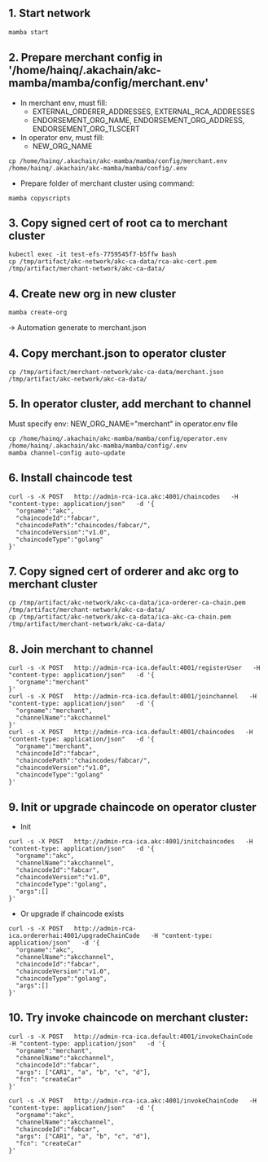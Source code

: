 ## 1. Start network
```bash
mamba start
```
## 2. Prepare merchant config in '/home/hainq/.akachain/akc-mamba/mamba/config/merchant.env'
- In merchant env, must fill:
  - EXTERNAL_ORDERER_ADDRESSES, EXTERNAL_RCA_ADDRESSES
  - ENDORSEMENT_ORG_NAME, ENDORSEMENT_ORG_ADDRESS, ENDORSEMENT_ORG_TLSCERT
- In operator env, must fill:
  - NEW_ORG_NAME
```
cp /home/hainq/.akachain/akc-mamba/mamba/config/merchant.env /home/hainq/.akachain/akc-mamba/mamba/config/.env
```
- Prepare folder of merchant cluster using command:
```
mamba copyscripts
```
## 3. Copy signed cert of root ca to merchant cluster
```
kubectl exec -it test-efs-7759545f7-b5ffw bash
cp /tmp/artifact/akc-network/akc-ca-data/rca-akc-cert.pem /tmp/artifact/merchant-network/akc-ca-data/
```

## 4. Create new org in new cluster
```
mamba create-org
```
-> Automation generate to merchant.json
## 4. Copy merchant.json to operator cluster
```
cp /tmp/artifact/merchant-network/akc-ca-data/merchant.json /tmp/artifact/akc-network/akc-ca-data/
```
## 5. In operator cluster, add merchant to channel
Must specify env: NEW_ORG_NAME="merchant" in operator.env file
```
cp /home/hainq/.akachain/akc-mamba/mamba/config/operator.env /home/hainq/.akachain/akc-mamba/mamba/config/.env
mamba channel-config auto-update
```

## 6. Install chaincode test
```
curl -s -X POST   http://admin-rca-ica.akc:4001/chaincodes   -H "content-type: application/json"   -d '{
  "orgname":"akc",
  "chaincodeId":"fabcar",
  "chaincodePath":"chaincodes/fabcar/",
  "chaincodeVersion":"v1.0",
  "chaincodeType":"golang"
}'
```

## 7. Copy signed cert of orderer and akc org to merchant cluster
```
cp /tmp/artifact/akc-network/akc-ca-data/ica-orderer-ca-chain.pem /tmp/artifact/merchant-network/akc-ca-data/
cp /tmp/artifact/akc-network/akc-ca-data/ica-akc-ca-chain.pem /tmp/artifact/merchant-network/akc-ca-data/
```

## 8. Join merchant to channel
```
curl -s -X POST   http://admin-rca-ica.default:4001/registerUser   -H "content-type: application/json"   -d '{
  "orgname":"merchant"
}'
curl -s -X POST   http://admin-rca-ica.default:4001/joinchannel   -H "content-type: application/json"   -d '{
  "orgname":"merchant",
  "channelName":"akcchannel"
}'
curl -s -X POST   http://admin-rca-ica.default:4001/chaincodes   -H "content-type: application/json"   -d '{
  "orgname":"merchant",
  "chaincodeId":"fabcar",
  "chaincodePath":"chaincodes/fabcar/",
  "chaincodeVersion":"v1.0",
  "chaincodeType":"golang"
}'
```

## 9. Init or upgrade chaincode on operator cluster
- Init
```
curl -s -X POST   http://admin-rca-ica.akc:4001/initchaincodes   -H "content-type: application/json"   -d '{
  "orgname":"akc",
  "channelName":"akcchannel",
  "chaincodeId":"fabcar",
  "chaincodeVersion":"v1.0",
  "chaincodeType":"golang",
  "args":[]
}'
```
- Or upgrade if chaincode exists
```
curl -s -X POST   http://admin-rca-ica.ordererhai:4001/upgradeChainCode   -H "content-type: application/json"   -d '{
  "orgname":"akc",
  "channelName":"akcchannel",
  "chaincodeId":"fabcar",
  "chaincodeVersion":"v1.0",
  "chaincodeType":"golang",
  "args":[]
}'
```

## 10. Try invoke chaincode on merchant cluster:
```
curl -s -X POST   http://admin-rca-ica.default:4001/invokeChainCode   -H "content-type: application/json"   -d '{
  "orgname":"merchant",
  "channelName":"akcchannel",
  "chaincodeId":"fabcar",
  "args": ["CAR1", "a", "b", "c", "d"],
  "fcn": "createCar"
}'

curl -s -X POST   http://admin-rca-ica.akc:4001/invokeChainCode   -H "content-type: application/json"   -d '{
  "orgname":"akc",
  "channelName":"akcchannel",
  "chaincodeId":"fabcar",
  "args": ["CAR1", "a", "b", "c", "d"],
  "fcn": "createCar"
}'
```
